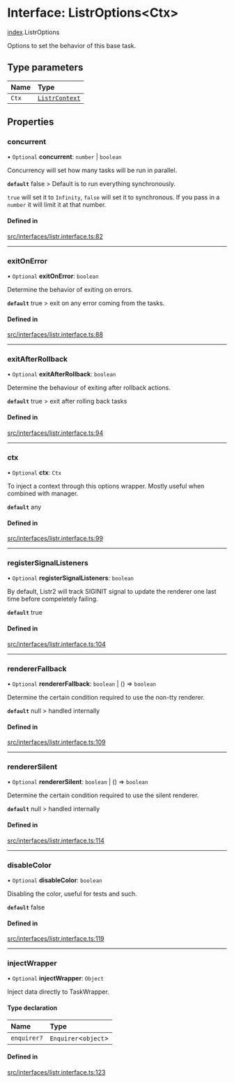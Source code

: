 # Interface: ListrOptions<Ctx\>

[index](../modules/index.md).ListrOptions

Options to set the behavior of this base task.

## Type parameters

| Name | Type |
| :------ | :------ |
| `Ctx` | [`ListrContext`](../types/index.ListrContext.md) |

## Properties

### concurrent

• `Optional` **concurrent**: `number` \| `boolean`

Concurrency will set how many tasks will be run in parallel.

**`default`** false > Default is to run everything synchronously.

`true` will set it to `Infinity`, `false` will set it to synchronous.
If you pass in a `number` it will limit it at that number.

#### Defined in

[src/interfaces/listr.interface.ts:82](https://github.com/cenk1cenk2/listr2/blob/3146341/src/interfaces/listr.interface.ts#L82)

___

### exitOnError

• `Optional` **exitOnError**: `boolean`

Determine the behavior of exiting on errors.

**`default`** true > exit on any error coming from the tasks.

#### Defined in

[src/interfaces/listr.interface.ts:88](https://github.com/cenk1cenk2/listr2/blob/3146341/src/interfaces/listr.interface.ts#L88)

___

### exitAfterRollback

• `Optional` **exitAfterRollback**: `boolean`

Determine the behaviour of exiting after rollback actions.

**`default`** true > exit after rolling back tasks

#### Defined in

[src/interfaces/listr.interface.ts:94](https://github.com/cenk1cenk2/listr2/blob/3146341/src/interfaces/listr.interface.ts#L94)

___

### ctx

• `Optional` **ctx**: `Ctx`

To inject a context through this options wrapper. Mostly useful when combined with manager.

**`default`** any

#### Defined in

[src/interfaces/listr.interface.ts:99](https://github.com/cenk1cenk2/listr2/blob/3146341/src/interfaces/listr.interface.ts#L99)

___

### registerSignalListeners

• `Optional` **registerSignalListeners**: `boolean`

By default, Listr2 will track SIGINIT signal to update the renderer one last time before compeletely failing.

**`default`** true

#### Defined in

[src/interfaces/listr.interface.ts:104](https://github.com/cenk1cenk2/listr2/blob/3146341/src/interfaces/listr.interface.ts#L104)

___

### rendererFallback

• `Optional` **rendererFallback**: `boolean` \| () => `boolean`

Determine the certain condition required to use the non-tty renderer.

**`default`** null > handled internally

#### Defined in

[src/interfaces/listr.interface.ts:109](https://github.com/cenk1cenk2/listr2/blob/3146341/src/interfaces/listr.interface.ts#L109)

___

### rendererSilent

• `Optional` **rendererSilent**: `boolean` \| () => `boolean`

Determine the certain condition required to use the silent renderer.

**`default`** null > handled internally

#### Defined in

[src/interfaces/listr.interface.ts:114](https://github.com/cenk1cenk2/listr2/blob/3146341/src/interfaces/listr.interface.ts#L114)

___

### disableColor

• `Optional` **disableColor**: `boolean`

Disabling the color, useful for tests and such.

**`default`** false

#### Defined in

[src/interfaces/listr.interface.ts:119](https://github.com/cenk1cenk2/listr2/blob/3146341/src/interfaces/listr.interface.ts#L119)

___

### injectWrapper

• `Optional` **injectWrapper**: `Object`

Inject data directly to TaskWrapper.

#### Type declaration

| Name | Type |
| :------ | :------ |
| `enquirer?` | `Enquirer`<`object`\> |

#### Defined in

[src/interfaces/listr.interface.ts:123](https://github.com/cenk1cenk2/listr2/blob/3146341/src/interfaces/listr.interface.ts#L123)
